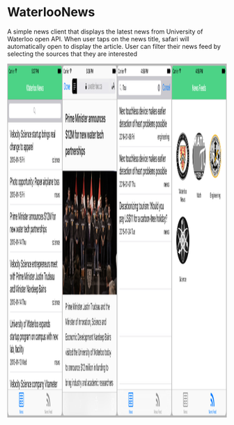 # WaterlooNews

A simple news client that displays the latest news from University of Waterloo open API. When user taps on the news title, safari will automatically open to display the article. User can filter their news feed by selecting the sources that they are interested

<img src="https://raw.githubusercontent.com/PhlipIV/WaterlooNews/master/ScreenShots/screenshot.jpg" alt="alt text" width="1824" height="810">
